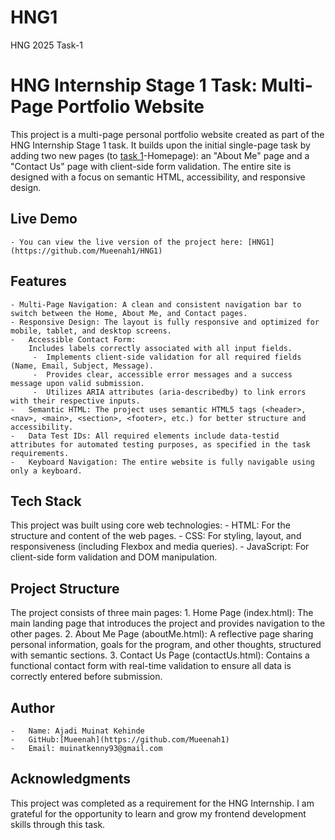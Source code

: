 # HNG1
HNG 2025 Task-1
# HNG Internship Stage 1 Task: Multi-Page Portfolio Website
This project is a multi-page personal portfolio website created as part of the HNG Internship Stage 1 task. It builds upon the initial single-page task by adding two new pages (to [task 1](https://github.com/Mueenah1/HNG0)-Homepage):  an "About Me" page and a "Contact Us" page with client-side form validation. The entire site is designed with a focus on semantic HTML, accessibility, and responsive design.
## Live Demo
	- You can view the live version of the project here: [HNG1](https://github.com/Mueenah1/HNG1)
## Features
	- Multi-Page Navigation: A clean and consistent navigation bar to switch between the Home, About Me, and Contact pages.
	- Responsive Design: The layout is fully responsive and optimized for mobile, tablet, and desktop screens.
	-	Accessible Contact Form:
		Includes labels correctly associated with all input fields.
 		 -	Implements client-side validation for all required fields (Name, Email, Subject, Message).
 		 -	Provides clear, accessible error messages and a success message upon valid submission.
		 -	Utilizes ARIA attributes (aria-describedby) to link errors with their respective inputs.
	-	Semantic HTML: The project uses semantic HTML5 tags (<header>, <nav>, <main>, <section>, <footer>, etc.) for better structure and accessibility.
	-	Data Test IDs: All required elements include data-testid attributes for automated testing purposes, as specified in the task requirements.
	-	Keyboard Navigation: The entire website is fully navigable using only a keyboard.
## Tech Stack
This project was built using core web technologies:
	-	HTML: For the structure and content of the web pages.
	-	CSS: For styling, layout, and responsiveness (including Flexbox and media queries).
	-	JavaScript: For client-side form validation and DOM manipulation.
## Project Structure
The project consists of three main pages:
	1.	Home Page (index.html): The main landing page that introduces the project and provides navigation to the other pages.
	2.	About Me Page (aboutMe.html): A reflective page sharing personal information, goals for the program, and other thoughts, structured with semantic sections.
	3.	Contact Us Page (contactUs.html): Contains a functional contact form with real-time validation to ensure all data is correctly entered before submission.
## Author
	-	Name: Ajadi Muinat Kehinde
	-	GitHub:[Mueenah](https://github.com/Mueenah1)
	-	Email: muinatkenny93@gmail.com
## Acknowledgments
This project was completed as a requirement for the HNG Internship. I am grateful for the opportunity to learn and grow my frontend development skills through this task.


